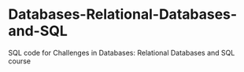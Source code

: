 # Databases-Relational-Databases-and-SQL
SQL code for Challenges in Databases: Relational Databases and SQL course
